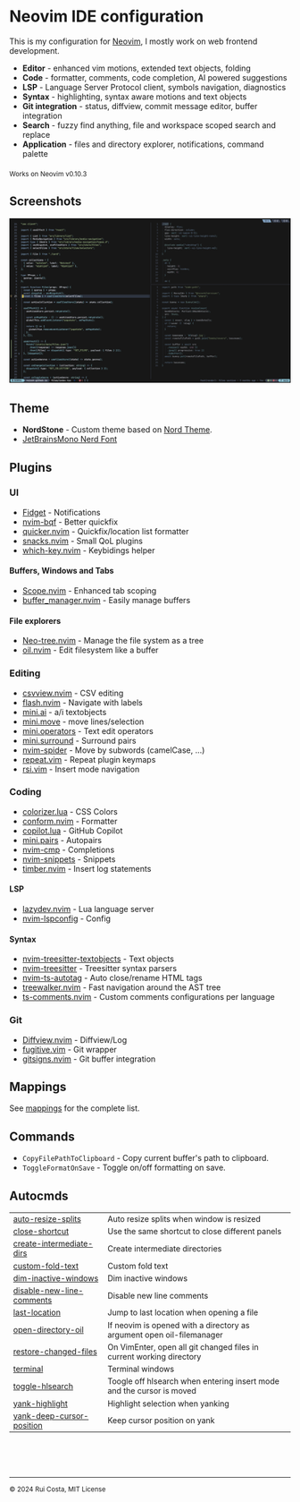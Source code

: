 # Neovim IDE configuration

This is my configuration for [Neovim](https://neovim.io/), I mostly work on web frontend development.

- **Editor** - enhanced vim motions, extended text objects, folding
- **Code** - formatter, comments, code completion, AI powered suggestions
- **LSP** - Language Server Protocol client, symbols navigation, diagnostics
- **Syntax** - highlighting, syntax aware motions and text objects
- **Git integration** - status, diffview, commit message editor, buffer integration
- **Search** - fuzzy find anything, file and workspace scoped search and replace
- **Application** - files and directory explorer, notifications, command palette

<sub>Works on Neovim v0.10.3</sub>

## Screenshots

![screenshot](https://raw.githubusercontent.com/ruicsh/nvim-config/refs/heads/main/assets/screenshot.png)

## Theme

- **NordStone** - Custom theme based on [Nord Theme](https://www.nordtheme.com/).
- [JetBrainsMono Nerd Font](https://www.nerdfonts.com/font-downloads)

## Plugins

### UI

- [Fidget](https://github.com/j-hui/fidget.nvim) - Notifications
- [nvim-bqf](https://github.com/kevinhwang91/nvim-bqf) - Better quickfix
- [quicker.nvim](https://github.com/stevearc/quicker.nvim) - Quickfix/location list formatter
- [snacks.nvim](https://github.com/folke/snacks.nvim) - Small QoL plugins
- [which-key.nvim](https://github.com/folke/which-key.nvim) - Keybidings helper

#### Buffers, Windows and Tabs

- [Scope.nvim](https://github.com/tiagovla/scope.nvim) - Enhanced tab scoping
- [buffer_manager.nvim](https://github.com/j-morano/buffer_manager.nvim) - Easily manage buffers

#### File explorers

- [Neo-tree.nvim](https://github.com/nvim-neo-tree/neo-tree.nvim) - Manage the file system as a tree
- [oil.nvim](https://github.com/stevearc/oil.nvim) - Edit filesystem like a buffer

### Editing

- [csvview.nvim](https://github.com/hat0uma/csvview.nvim) - CSV editing
- [flash.nvim](https://github.com/folke/flash.nvim) - Navigate with labels
- [mini.ai](https://github.com/echasnovski/mini.ai) - a/i textobjects
- [mini.move](https://github.com/echasnovski/mini.move) - move lines/selection
- [mini.operators](https://github.com/echasnovski/mini.operators) - Text edit operators
- [mini.surround](https://github.com/echasnovski/mini.surround) - Surround pairs
- [nvim-spider](https://github.com/chrisgrieser/nvim-spider) - Move by subwords (camelCase, ...)
- [repeat.vim](https://github.com/tpope/vim-repeat) - Repeat plugin keymaps
- [rsi.vim](https://github.com/tpope/vim-rsi) - Insert mode navigation

### Coding

- [colorizer.lua](https://github.com/norcalli/nvim-colorizer.lua) - CSS Colors
- [conform.nvim](https://github.com/stevearc/conform.nvim) - Formatter
- [copilot.lua](https://github.com/zbirenbaum/copilot.lua) - GitHub Copilot
- [mini.pairs](https://github.com/echasnovski/mini.pairs) - Autopairs
- [nvim-cmp](https://github.com/hrsh7th/nvim-cmp) - Completions
- [nvim-snippets](https://github.com/garymjr/nvim-snippets) - Snippets
- [timber.nvim](https://github.com/Goose97/timber.nvim) - Insert log statements

#### LSP

- [lazydev.nvim](https://github.com/folke/trouble.nvim) - Lua language server
- [nvim-lspconfig](https://github.com/neovim/nvim-lspconfig) - Config

#### Syntax

- [nvim-treesitter-textobjects](https://github.com/nvim-treesitter/nvim-treesitter-textobjects) - Text objects
- [nvim-treesitter](https://github.com/nvim-treesitter/nvim-treesitter) - Treesitter syntax parsers
- [nvim-ts-autotag](https://github.com/windwp/nvim-ts-autotag) - Auto close/rename HTML tags
- [treewalker.nvim](https://github.com/aaronik/treewalker.nvim) - Fast navigation around the AST tree
- [ts-comments.nvim](https://github.com/folke/ts-comments.nvim) - Custom comments configurations per language

### Git

- [Diffview.nvim](https://github.com/sindrets/diffview.nvim) - Diffview/Log
- [fugitive.vim](https://github.com/tpope/vim-fugitive) - Git wrapper
- [gitsigns.nvim](https://github.com/lewis6991/gitsigns.nvim) - Git buffer integration

## Mappings

See [mappings](assets/mappings.md) for the complete list.

## Commands

- `CopyFilePathToClipboard` - Copy current buffer's path to clipboard.
- `ToggleFormatOnSave` - Toggle on/off formatting on save.

## Autocmds

|                                                                                                                                                 |                                                                       |
| ----------------------------------------------------------------------------------------------------------------------------------------------- | --------------------------------------------------------------------- |
| [auto-resize-splits](https://raw.githubusercontent.com/ruicsh/nvim-config/refs/heads/main/plugin/autocmds/auto-resize-splits.lua)               | Auto resize splits when window is resized                             |
| [close-shortcut](https://raw.githubusercontent.com/ruicsh/nvim-config/refs/heads/main/plugin/autocmds/close-shortcut.lua)                       | Use the same shortcut to close different panels                       |
| [create-intermediate-dirs](https://raw.githubusercontent.com/ruicsh/nvim-config/refs/heads/main/plugin/autocmds/create-intermediate-dirs.lua)   | Create intermediate directories                                       |
| [custom-fold-text](https://raw.githubusercontent.com/ruicsh/nvim-config/refs/heads/main/plugin/autocmds/custom-fold-text.lua)                   | Custom fold text                                                      |
| [dim-inactive-windows](https://raw.githubusercontent.com/ruicsh/nvim-config/refs/heads/main/plugin/autocmds/dim-inactive-windows.lua)           | Dim inactive windows                                                  |
| [disable-new-line-comments](https://raw.githubusercontent.com/ruicsh/nvim-config/refs/heads/main/plugin/autocmds/disable-new-line-comments.lua) | Disable new line comments                                             |
| [last-location](https://raw.githubusercontent.com/ruicsh/nvim-config/refs/heads/main/plugin/autocmds/last-location.lua)                         | Jump to last location when opening a file                             |
| [open-directory-oil](https://raw.githubusercontent.com/ruicsh/nvim-config/refs/heads/main/plugin/autocmds/open-directory-oil.lua)               | If neovim is opened with a directory as argument open oil-filemanager |
| [restore-changed-files](https://raw.githubusercontent.com/ruicsh/nvim-config/refs/heads/main/plugin/autocmds/restore-changed-files.lua)         | On VimEnter, open all git changed files in current working directory  |
| [terminal](https://raw.githubusercontent.com/ruicsh/nvim-config/refs/heads/main/plugin/autocmds/terminal.lua)                                   | Terminal windows                                                      |
| [toggle-hlsearch](https://raw.githubusercontent.com/ruicsh/nvim-config/refs/heads/main/plugin/autocmds/toggle-hlsearch.lua)                     | Toogle off hlsearch when entering insert mode and the cursor is moved |
| [yank-highlight](https://raw.githubusercontent.com/ruicsh/nvim-config/refs/heads/main/plugin/autocmds/yank-highlight.lua)                       | Highlight selection when yanking                                      |
| [yank-deep-cursor-position](https://raw.githubusercontent.com/ruicsh/nvim-config/refs/heads/main/plugin/autocmds/yank-deep-cursor-position.lua) | Keep cursor position on yank                                          |

<div style="margin-top:80px"></div>

---

<sup>&copy; 2024 Rui Costa, MIT License</sup>
